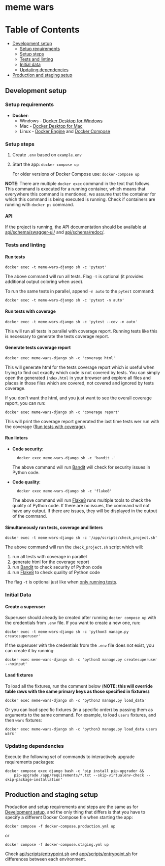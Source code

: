 # meme wars

Table of Contents
=================

* [Development setup](#development-setup)
    * [Setup requirements](#setup-requirements)
    * [Setup steps](#setup-steps)
    * [Tests and linting](#tests-and-linting)
    * [Initial data](#initial-data)
    * [Updating dependencies](#updating-dependencies)
* [Production and staging setup](#production-and-staging-setup)

## Development setup

### Setup requirements

- **Docker**:
    - Windows - [Docker Desktop for Windows](https://docs.docker.com/docker-for-windows/install/)
    - Mac - [Docker Desktop for Mac](https://docs.docker.com/docker-for-mac/install/)
    - Linux - [Docker Engine](https://docs.docker.com/engine/install/#server)
      and [Docker Compose](https://docs.docker.com/compose/install/)

### Setup steps

1. Create `.env` based on `example.env`
2. Start the app: `docker compose up`

   For older versions of Docker Compose use: `docker-compose up`

**NOTE**: There are multiple `docker exec` command in the text that follows. This command is
executed for a running container, which means that everywhere this command is mentioned, we
assume that the container for which this command is being executed is running. Check if containers
are running with `docker ps` command.

#### API

If the project is running, the API documentation should be available at
[api/schema/swagger-ui/](http://localhost:8000/api/schema/swagger-ui/)
and [api/schema/redoc/](http://localhost:8000/api/schema/redoc/).

### Tests and linting

#### Run tests

    docker exec -t meme-wars-django sh -c 'pytest'

The above command will run all tests.
Flag `-t` is optional (it provides additional output coloring when used).

To run the same tests in parallel, append `-n auto` to the `pytest` command:

    docker exec -t meme-wars-django sh -c 'pytest -n auto'

#### Run tests with coverage

    docker exec -t meme-wars-django sh -c 'pytest --cov -n auto'    

This will run all tests in parallel with coverage report.
Running tests like this is necessary to generate the tests coverage report.

#### Generate tests coverage report

    docker exec meme-wars-django sh -c 'coverage html'

This will generate html for the tests coverage report which is useful when trying
to find out exactly which code is not covered by tests.
You can simply open the generated `index.html` in your browser and explore all files
and places in those files which are covered, not covered and ignored by tests coverage.

If you don't want the html, and you just want to see the overall coverage report, you
can run:

    docker exec meme-wars-django sh -c 'coverage report'

This will print the coverage report generated the last time tests wer run with the
coverage ([Run tests with coverage](#run-tests-with-coverage)).

#### Run linters

- **Code security**:

        docker exec meme-wars-django sh -c 'bandit .'

  The above command will run [Bandit](https://bandit.readthedocs.io/) will check for
  security issues in Python code.


- **Code quality**:

        docker exec meme-wars-django sh -c 'flake8'

  The above command will run [Flake8](https://flake8.pycqa.org/) runs multiple tools to
  check the quality of Python code.
  If there are no issues, the command will not have any output.
  If there are issues, they will be displayed in the output of the command.

#### Simultaneously run tests, coverage and linters

    docker exec -t meme-wars-django sh -c '/app/scripts/check_project.sh'

The above command will run the `check_project.sh` script which will:

1. run all tests with coverage in parallel
2. generate html for the coverage report
3. run [Bandit](https://bandit.readthedocs.io/) to check security of Python code
4. run [Flake8](https://flake8.pycqa.org/) to check quality of Python code

The flag `-t` is optional just like when [only running tests](#run-tests).

### Initial Data

#### Create a superuser

Superuser should already be created after running `docker compose up`
with the credentials from `.env` file. If you want to create a new one, run:

    docker exec -t meme-wars-django sh -c 'python3 manage.py createsuperuser'

If the superuser with the credentials from the `.env` file does not exist, you
can create it by running:

    docker exec meme-wars-django sh -c 'python3 manage.py createsuperuser --noinput'

#### Load fixtures

To load all the fixtures, run the comment below (**NOTE: this will override table
raws with the same primary keys as those specified in fixtures**):

    docker exec meme-wars-django sh -c 'python3 manage.py load_data'

Or you can load specific fixtures (in a specific order) by passing them as arguments to the same
command. For example, to load `users` fixtures, and then `wars` fixtures:

    docker exec meme-wars-django sh -c 'python3 manage.py load_data users wars'

### Updating dependencies

Execute the following set of commands to interactively upgrade requirements packages:

    docker compose exec django bash -c 'pip install pip-upgrader && 
        pip-upgrade /app/requirements/*.txt --skip-virtualenv-check --skip-package-installation'

## Production and staging setup

Production and setup requirements and steps are the same as for [Development setup](#development-setup),
and the only thing that differs is that you have to specify a different Docker Compose file when
starting the app:

    docker compose -f docker-compose.production.yml up

or

    docker compose -f docker-compose.staging.yml up

Check [api/scripts/entrypoint.sh](api/scripts/entrypoint.sh) and
[app/scripts/entrypoint.sh](app/scripts/entrypoint.sh) for differences between each environment.
